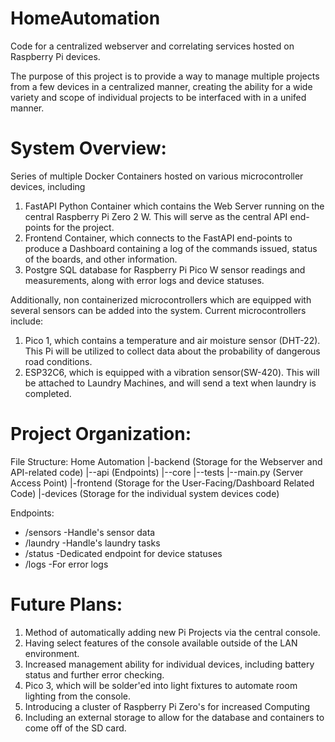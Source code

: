 # HomeAutomation
Code for a centralized webserver and correlating services hosted on Raspberry Pi devices.

The purpose of this project is to provide a way to manage multiple projects from a few devices in a centralized manner, creating the ability for a wide variety and scope of individual projects to be interfaced with in a unifed manner.

# System Overview:
Series of multiple Docker Containers hosted on various microcontroller devices, including
1. FastAPI Python Container which contains the Web Server running on the central Raspberry Pi Zero 2 W. This will serve as the central API end-points for the project.
2. Frontend Container, which connects to the FastAPI end-points to produce a Dashboard containing a log of the commands issued, status of the boards, and other information.
3. Postgre SQL database for Raspberry Pi Pico W sensor readings and measurements, along with error logs and device statuses.


Additionally, non containerized microcontrollers which are equipped with several sensors can be added into the system. Current microcontrollers include:
1. Pico 1, which contains a temperature and air moisture sensor (DHT-22). This Pi will be utilized to collect data about the probability of dangerous road conditions.
2. ESP32C6, which is equipped with a vibration sensor(SW-420). This will be attached to Laundry Machines, and will send a text when laundry is completed.


# Project Organization:
File Structure:
Home Automation
|-backend (Storage for the Webserver and API-related code)
|--api (Endpoints)
|--core
|--tests
|--main.py (Server Access Point)
|-frontend (Storage for the User-Facing/Dashboard Related Code)
|-devices (Storage for the individual system devices code)

Endpoints:
- /sensors  -Handle's sensor data
- /laundry  -Handle's laundry tasks
- /status   -Dedicated endpoint for device statuses
- /logs     -For error logs

# Future Plans:
1. Method of automatically adding new Pi Projects via the central console.
2. Having select features of the console available outside of the LAN environment.
3. Increased management ability for individual devices, including battery status and further error checking.
4. Pico 3, which will be solder'ed into light fixtures to automate room lighting from the console.
5. Introducing a cluster of Raspberry Pi Zero's for increased Computing
6. Including an external storage to allow for the database and containers to come off of the SD card.
